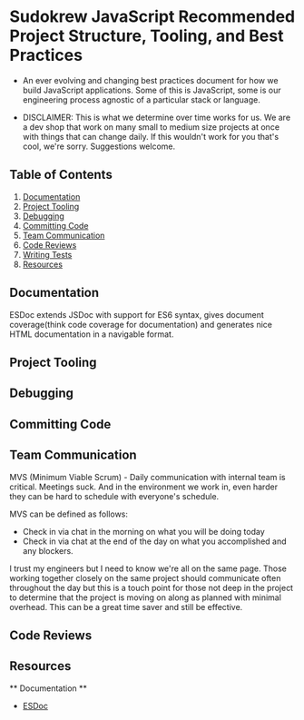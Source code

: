# Sudokrew JavaScript Recommended Project Structure, Tooling, and Best Practices

* An ever evolving and changing best practices document for how we build JavaScript applications. Some of this is JavaScript, some is our engineering process agnostic of a particular stack or language.

* DISCLAIMER: This is what we determine over time works for us. We are a dev shop that work on many small to medium size projects at once with things that can change daily. If this wouldn't work for you that's cool, we're sorry. Suggestions welcome.

## Table of Contents
1. [Documentation](#documentation)
2. [Project Tooling](#project-tooling)
3. [Debugging](#debugging)
4. [Committing Code](#committing-code)
5. [Team Communication](#team-communication)
6. [Code Reviews](#code-reviews)
7. [Writing Tests](#writing-tests)
8. [Resources](#resources)

## Documentation

ESDoc extends JSDoc with support for ES6 syntax, gives document coverage(think code coverage for documentation) and generates nice HTML documentation in a navigable format.

## Project Tooling

## Debugging

## Committing Code

## Team Communication

MVS (Minimum Viable Scrum) - Daily communication with internal team is critical. Meetings suck. And in the environment we work in, even harder they can be hard to schedule with everyone's schedule. 

MVS can be defined as follows:
- Check in via chat in the morning on what you will be doing today
- Check in via chat at the end of the day on what you accomplished and any blockers.

I trust my engineers but I need to know we're all on the same page. Those working together closely on the same project should communicate often throughout the day but this is a touch point for those not deep in the project to determine that the project is moving on along as planned with minimal overhead. This can be a great time saver and still be effective.

## Code Reviews

## Resources

** Documentation **
+ [ESDoc](https://esdoc.org/)
